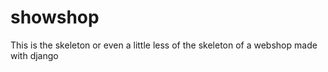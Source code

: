 # showshop
This is the skeleton or even a little less of the skeleton of a webshop made with django
